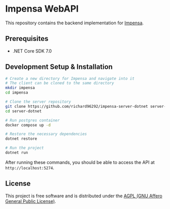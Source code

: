 # Impensa WebAPI

This repository contains the backend implementation for [Impensa](https://github.com/richard96292/impensa).

## Prerequisites

- .NET Core SDK 7.0

## Development Setup & Installation

```bash
# Create a new directory for Impensa and navigate into it
# The client can be cloned to the same directory
mkdir impensa
cd impensa

# Clone the server repository
git clone https://github.com/richard96292/impensa-server-dotnet server-dotnet
cd server-dotnet

# Run postgres container
docker compose up -d

# Restore the necessary dependencies
dotnet restore

# Run the project
dotnet run
```

After running these commands, you should be able to access the API at `http://localhost:5274`.

## License

This project is free software and is distributed under
the [AGPL (GNU Affero General Public License)](https://www.gnu.org/licenses/agpl-3.0.en.html).
